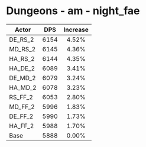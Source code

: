 # Dungeons - am - night_fae
| Actor | DPS | Increase |
|---|:---:|:---:|
|DE_RS_2|6154|4.52%|
|MD_RS_2|6145|4.36%|
|HA_RS_2|6144|4.35%|
|HA_DE_2|6089|3.41%|
|DE_MD_2|6079|3.24%|
|HA_MD_2|6078|3.23%|
|RS_FF_2|6053|2.80%|
|MD_FF_2|5996|1.83%|
|DE_FF_2|5990|1.73%|
|HA_FF_2|5988|1.70%|
|Base|5888|0.00%|
